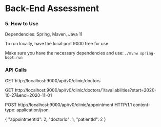 # Back-End Assessment

### 5. How to Use

Dependencies: Spring, Maven, Java 11

To run locally, have the local port 9000 free for use.

Make sure you have the necessary dependencies and use:
`./mvnw spring-boot:run`


### API Calls

GET http://localhost:9000/api/v0/clinic/doctors


GET http://localhost:9000/api/v0/clinic/doctors/1/availabilities?start=2020-10-27&end=2020-11-01


POST http://localhost:9000/api/v0/clinic/appointment HTTP/1.1
content-type: application/json

{
    "appointmentId": 2,
    "doctorId": 1,
    "patientId": 2
}
